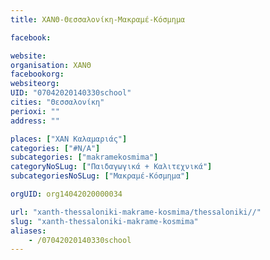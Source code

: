 ```yaml
---
title: ΧΑΝΘ-Θεσσαλονίκη-Μακραμέ-Κόσμημα

facebook:

website:
organisation: ΧΑΝΘ
facebookorg:
websiteorg:
UID: "07042020140330school"
cities: "Θεσσαλονίκη"
perioxi: ""
address: ""

places: ["ΧΑΝ Καλαμαριάς"]
categories: ["#N/A"]
subcategories: ["makramekosmima"]
categoryNoSLug: ["Παιδαγωγικά + Καλιτεχνικά"]
subcategoriesNoSLug: ["Μακραμέ-Κόσμημα"]

orgUID: org14042020000034

url: "xanth-thessaloniki-makrame-kosmima/thessaloniki//"
slug: "xanth-thessaloniki-makrame-kosmima"
aliases:
    - /07042020140330school
---
```





